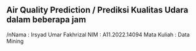 ## Air Quality Prediction / Prediksi Kualitas Udara dalam beberapa jam
/nNama         : Irsyad Umar Fakhrizal
NIM          : A11.2022.14094
Mata Kuliah  : Data Mining
